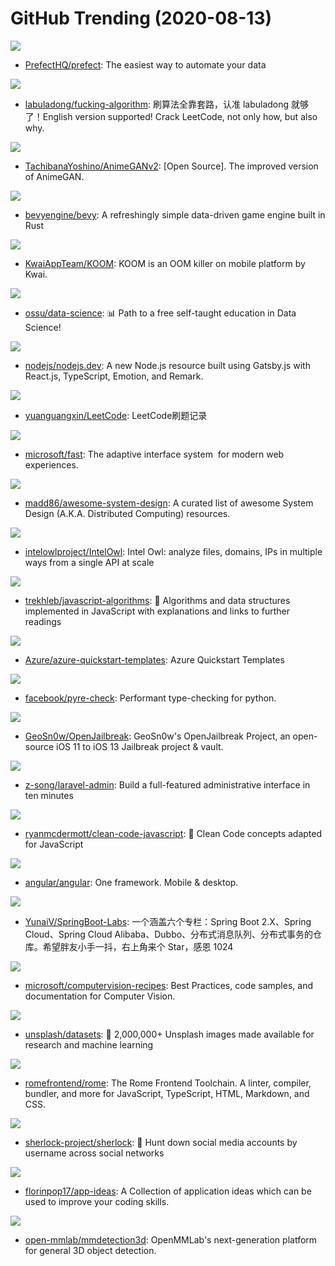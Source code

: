 # GitHub Trending (2020-08-13)

![](https://img.shields.io/badge/Python-New%20244-green?style=flat-square&logo=appveyor)
- [PrefectHQ/prefect](https://github.com/PrefectHQ/prefect): The easiest way to automate your data

![](https://img.shields.io/badge/none-New%20226-green?style=flat-square&logo=appveyor)
- [labuladong/fucking-algorithm](https://github.com/labuladong/fucking-algorithm): 刷算法全靠套路，认准 labuladong 就够了！English version supported! Crack LeetCode, not only how, but also why.

![](https://img.shields.io/badge/Python-New%20111-green?style=flat-square&logo=appveyor)
- [TachibanaYoshino/AnimeGANv2](https://github.com/TachibanaYoshino/AnimeGANv2): [Open Source]. The improved version of AnimeGAN.

![](https://img.shields.io/badge/Rust-New%20647-green?style=flat-square&logo=appveyor)
- [bevyengine/bevy](https://github.com/bevyengine/bevy): A refreshingly simple data-driven game engine built in Rust

![](https://img.shields.io/badge/Java-New%20164-green?style=flat-square&logo=appveyor)
- [KwaiAppTeam/KOOM](https://github.com/KwaiAppTeam/KOOM): KOOM is an OOM killer on mobile platform by Kwai.

![](https://img.shields.io/badge/none-New%20216-green?style=flat-square&logo=appveyor)
- [ossu/data-science](https://github.com/ossu/data-science): 📊 Path to a free self-taught education in Data Science!

![](https://img.shields.io/badge/TypeScript-New%2077-green?style=flat-square&logo=appveyor)
- [nodejs/nodejs.dev](https://github.com/nodejs/nodejs.dev): A new Node.js resource built using Gatsby.js with React.js, TypeScript, Emotion, and Remark.

![](https://img.shields.io/badge/Java-New%20426-green?style=flat-square&logo=appveyor)
- [yuanguangxin/LeetCode](https://github.com/yuanguangxin/LeetCode): LeetCode刷题记录

![](https://img.shields.io/badge/TypeScript-New%20307-green?style=flat-square&logo=appveyor)
- [microsoft/fast](https://github.com/microsoft/fast): The adaptive interface system  for modern web experiences.

![](https://img.shields.io/badge/none-New%20343-green?style=flat-square&logo=appveyor)
- [madd86/awesome-system-design](https://github.com/madd86/awesome-system-design): A curated list of awesome System Design (A.K.A. Distributed Computing) resources.

![](https://img.shields.io/badge/Python-New%20137-green?style=flat-square&logo=appveyor)
- [intelowlproject/IntelOwl](https://github.com/intelowlproject/IntelOwl): Intel Owl: analyze files, domains, IPs in multiple ways from a single API at scale

![](https://img.shields.io/badge/JavaScript-New%20252-green?style=flat-square&logo=appveyor)
- [trekhleb/javascript-algorithms](https://github.com/trekhleb/javascript-algorithms): 📝 Algorithms and data structures implemented in JavaScript with explanations and links to further readings

![](https://img.shields.io/badge/PowerShell-New%2047-green?style=flat-square&logo=appveyor)
- [Azure/azure-quickstart-templates](https://github.com/Azure/azure-quickstart-templates): Azure Quickstart Templates

![](https://img.shields.io/badge/OCaml-New%20146-green?style=flat-square&logo=appveyor)
- [facebook/pyre-check](https://github.com/facebook/pyre-check): Performant type-checking for python.

![](https://img.shields.io/badge/C-New%2028-green?style=flat-square&logo=appveyor)
- [GeoSn0w/OpenJailbreak](https://github.com/GeoSn0w/OpenJailbreak): GeoSn0w's OpenJailbreak Project, an open-source iOS 11 to iOS 13 Jailbreak project & vault.

![](https://img.shields.io/badge/PHP-New%2030-green?style=flat-square&logo=appveyor)
- [z-song/laravel-admin](https://github.com/z-song/laravel-admin): Build a full-featured administrative interface in ten minutes

![](https://img.shields.io/badge/JavaScript-New%20109-green?style=flat-square&logo=appveyor)
- [ryanmcdermott/clean-code-javascript](https://github.com/ryanmcdermott/clean-code-javascript): 🛁 Clean Code concepts adapted for JavaScript

![](https://img.shields.io/badge/TypeScript-New%2086-green?style=flat-square&logo=appveyor)
- [angular/angular](https://github.com/angular/angular): One framework. Mobile & desktop.

![](https://img.shields.io/badge/Java-New%2066-green?style=flat-square&logo=appveyor)
- [YunaiV/SpringBoot-Labs](https://github.com/YunaiV/SpringBoot-Labs): 一个涵盖六个专栏：Spring Boot 2.X、Spring Cloud、Spring Cloud Alibaba、Dubbo、分布式消息队列、分布式事务的仓库。希望胖友小手一抖，右上角来个 Star，感恩 1024

![](https://img.shields.io/badge/Jupyter%20Notebook-New%20125-green?style=flat-square&logo=appveyor)
- [microsoft/computervision-recipes](https://github.com/microsoft/computervision-recipes): Best Practices, code samples, and documentation for Computer Vision.

![](https://img.shields.io/badge/Jupyter%20Notebook-New%20403-green?style=flat-square&logo=appveyor)
- [unsplash/datasets](https://github.com/unsplash/datasets): 🎁 2,000,000+ Unsplash images made available for research and machine learning

![](https://img.shields.io/badge/TypeScript-New%20316-green?style=flat-square&logo=appveyor)
- [romefrontend/rome](https://github.com/romefrontend/rome): The Rome Frontend Toolchain. A linter, compiler, bundler, and more for JavaScript, TypeScript, HTML, Markdown, and CSS.

![](https://img.shields.io/badge/Python-New%20112-green?style=flat-square&logo=appveyor)
- [sherlock-project/sherlock](https://github.com/sherlock-project/sherlock): 🔎 Hunt down social media accounts by username across social networks

![](https://img.shields.io/badge/none-New%20277-green?style=flat-square&logo=appveyor)
- [florinpop17/app-ideas](https://github.com/florinpop17/app-ideas): A Collection of application ideas which can be used to improve your coding skills.

![](https://img.shields.io/badge/Python-New%2030-green?style=flat-square&logo=appveyor)
- [open-mmlab/mmdetection3d](https://github.com/open-mmlab/mmdetection3d): OpenMMLab's next-generation platform for general 3D object detection.

